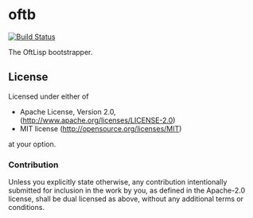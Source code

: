 # oftb

[![Build Status](https://travis-ci.org/oftlisp/oftb.svg?branch=master)](https://travis-ci.org/oftlisp/oftb)

The OftLisp bootstrapper.

## License

Licensed under either of

 * Apache License, Version 2.0, (http://www.apache.org/licenses/LICENSE-2.0)
 * MIT license (http://opensource.org/licenses/MIT)

at your option.

### Contribution

Unless you explicitly state otherwise, any contribution intentionally submitted for inclusion in the work by you, as defined in the Apache-2.0 license, shall be dual licensed as above, without any additional terms or conditions.
